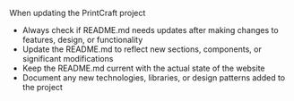 When updating the PrintCraft project
- Always check if README.md needs updates after making changes to features, design, or functionality
- Update the README.md to reflect new sections, components, or significant modifications
- Keep the README.md current with the actual state of the website
- Document any new technologies, libraries, or design patterns added to the project